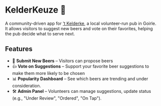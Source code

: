 # KelderKeuze 🍺
A community-driven app for [’t Kelderke](https://kelderke.nl/), a local volunteer-run pub in Goirle. It allows visitors to suggest new beers and vote on their favorites, helping the pub decide what to serve next.

## Features
- 📝 **Submit New Beers** – Visitors can propose beers
- 👍 **Vote on Suggestions** – Support your favorite beer suggestions to make them more likely to be chosen  
- 📊 **Popularity Dashboard** – See which beers are trending and under consideration. 
- 🛠️ **Admin Panel** – Volunteers can manage suggestions, update status (e.g., "Under Review", "Ordered", "On Tap").